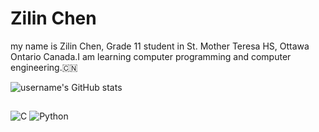 # Zilin Chen
my name is Zilin Chen, Grade 11 student in St. Mother Teresa HS, Ottawa Ontario Canada.I am learning computer programming and computer engineering.🇨🇳

![username's GitHub stats](https://github-readme-stats.vercel.app/api?username=zilin-chen-1)

## 
![C](https://img.shields.io/badge/c-%2300599C.svg?style=for-the-badge&logo=c&logoColor=white)
![Python](https://img.shields.io/badge/python-3670A0?style=for-the-badge&logo=python&logoColor=ffdd54)
